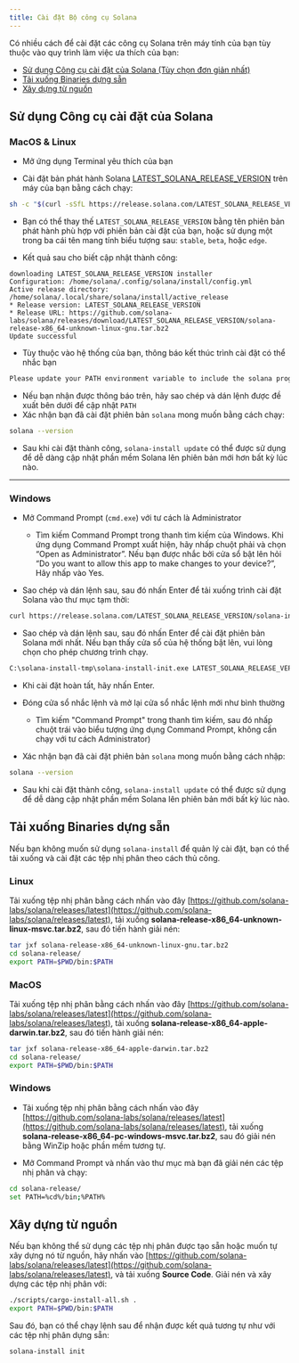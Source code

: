 ```yaml
---
title: Cài đặt Bộ công cụ Solana
---
```


Có nhiều cách để cài đặt các công cụ Solana trên máy tính của bạn tùy thuộc vào quy trình làm việc ưa thích của bạn:

- [Sử dụng Công cụ cài đặt của Solana (Tùy chọn đơn giản nhất)](#use-solanas-install-tool)
- [Tải xuống Binaries dựng sẵn](#download-prebuilt-binaries)
- [Xây dựng từ nguồn](#build-from-source)

## Sử dụng Công cụ cài đặt của Solana

### MacOS & Linux

- Mở ứng dụng Terminal yêu thích của bạn

- Cài đặt bản phát hành Solana [LATEST_SOLANA_RELEASE_VERSION](https://github.com/solana-labs/solana/releases/tag/LATEST_SOLANA_RELEASE_VERSION) trên máy của bạn bằng cách chạy:

```bash
sh -c "$(curl -sSfL https://release.solana.com/LATEST_SOLANA_RELEASE_VERSION/install)"
```

- Bạn có thể thay thế `LATEST_SOLANA_RELEASE_VERSION` bằng tên phiên bản phát hành phù hợp với phiên bản cài đặt của bạn, hoặc sử dụng một trong ba cái tên mang tính biểu tượng sau: `stable`, `beta`, hoặc `edge`.

- Kết quả sau cho biết cập nhật thành công:

```text
downloading LATEST_SOLANA_RELEASE_VERSION installer
Configuration: /home/solana/.config/solana/install/config.yml
Active release directory: /home/solana/.local/share/solana/install/active_release
* Release version: LATEST_SOLANA_RELEASE_VERSION
* Release URL: https://github.com/solana-labs/solana/releases/download/LATEST_SOLANA_RELEASE_VERSION/solana-release-x86_64-unknown-linux-gnu.tar.bz2
Update successful
```

- Tùy thuộc vào hệ thống của bạn, thông báo kết thúc trình cài đặt có thể nhắc bạn

```bash
Please update your PATH environment variable to include the solana programs:
```

- Nếu bạn nhận được thông báo trên, hãy sao chép và dán lệnh được đề xuất bên dưới để cập nhật `PATH`
- Xác nhận bạn đã cài đặt phiên bản `solana` mong muốn bằng cách chạy:

```bash
solana --version
```

- Sau khi cài đặt thành công, `solana-install update` có thể được sử dụng để dễ dàng cập nhật phần mềm Solana lên phiên bản mới hơn bất kỳ lúc nào.

---

### Windows

- Mở Command Prompt (`cmd.exe`) với tư cách là Administrator

  - Tìm kiếm Command Prompt trong thanh tìm kiếm của Windows. Khi ứng dụng Command Prompt xuất hiện, hãy nhấp chuột phải và chọn “Open as Administrator”. Nếu bạn được nhắc bởi cửa sổ bật lên hỏi “Do you want to allow this app to make changes to your device?”, Hãy nhấp vào Yes.

- Sao chép và dán lệnh sau, sau đó nhấn Enter để tải xuống trình cài đặt Solana vào thư mục tạm thời:

```bash
curl https://release.solana.com/LATEST_SOLANA_RELEASE_VERSION/solana-install-init-x86_64-pc-windows-msvc.exe --output C:\solana-install-tmp\solana-install-init.exe --create-dirs
```

- Sao chép và dán lệnh sau, sau đó nhấn Enter để cài đặt phiên bản Solana mới nhất. Nếu bạn thấy cửa sổ của hệ thống bật lên, vui lòng chọn cho phép chương trình chạy.

```bash
C:\solana-install-tmp\solana-install-init.exe LATEST_SOLANA_RELEASE_VERSION
```

- Khi cài đặt hoàn tất, hãy nhấn Enter.

- Đóng cửa sổ nhắc lệnh và mở lại cửa sổ nhắc lệnh mới như bình thường
  - Tìm kiếm "Command Prompt" trong thanh tìm kiếm, sau đó nhấp chuột trái vào biểu tượng ứng dụng Command Prompt, không cần chạy với tư cách Administrator)
- Xác nhận bạn đã cài đặt phiên bản `solana` mong muốn bằng cách nhập:

```bash
solana --version
```

- Sau khi cài đặt thành công, `solana-install update` có thể được sử dụng để dễ dàng cập nhật phần mềm Solana lên phiên bản mới bất kỳ lúc nào.

## Tải xuống Binaries dựng sẵn

Nếu bạn không muốn sử dụng `solana-install` để quản lý cài đặt, bạn có thể tải xuống và cài đặt các tệp nhị phân theo cách thủ công.

### Linux

Tải xuống tệp nhị phân bằng cách nhấn vào đây [https://github.com/solana-labs/solana/releases/latest](https://github.com/solana-labs/solana/releases/latest), tải xuống **solana-release-x86_64-unknown-linux-msvc.tar.bz2**, sau đó tiến hành giải nén:

```bash
tar jxf solana-release-x86_64-unknown-linux-gnu.tar.bz2
cd solana-release/
export PATH=$PWD/bin:$PATH
```

### MacOS

Tải xuống tệp nhị phân bằng cách nhấn vào đây [https://github.com/solana-labs/solana/releases/latest](https://github.com/solana-labs/solana/releases/latest), tải xuống **solana-release-x86_64-apple-darwin.tar.bz2**, sau đó tiến hành giải nén:

```bash
tar jxf solana-release-x86_64-apple-darwin.tar.bz2
cd solana-release/
export PATH=$PWD/bin:$PATH
```

### Windows

- Tải xuống tệp nhị phân bằng cách nhấn vào đây [https://github.com/solana-labs/solana/releases/latest](https://github.com/solana-labs/solana/releases/latest), tải xuống **solana-release-x86_64-pc-windows-msvc.tar.bz2**, sau đó giải nén bằng WinZip hoặc phần mềm tương tự.

- Mở Command Prompt và nhấn vào thư mục mà bạn đã giải nén các tệp nhị phân và chạy:

```bash
cd solana-release/
set PATH=%cd%/bin;%PATH%
```

## Xây dựng từ nguồn

Nếu bạn không thể sử dụng các tệp nhị phân được tạo sẵn hoặc muốn tự xây dựng nó từ nguồn, hãy nhấn vào [https://github.com/solana-labs/solana/releases/latest](https://github.com/solana-labs/solana/releases/latest), và tải xuống **Source Code**. Giải nén và xây dựng các tệp nhị phân với:

```bash
./scripts/cargo-install-all.sh .
export PATH=$PWD/bin:$PATH
```

Sau đó, bạn có thể chạy lệnh sau để nhận được kết quả tương tự như với các tệp nhị phân dựng sẵn:

```bash
solana-install init
```
